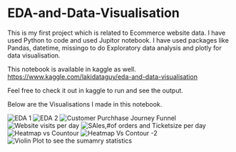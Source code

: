 # EDA-and-Data-Visualisation
This is my first project which is related to Ecommerce website data. I have used Python to code and used Jupitor notebook. I have used packages like Pandas, datetime, missingo to do Exploratory data analysis and plotly for data visualisation.

This notebook is available in kaggle as well.
https://www.kaggle.com/lakidataguy/eda-and-data-visualisation

Feel free to check it out in kaggle to run and see the output.

Below are the Visualisations I made in this notebook.

![EDA 1](https://user-images.githubusercontent.com/86901909/124394120-8dee6b00-dd1b-11eb-9b6f-fca364ff9940.png)
![EDA 2](https://user-images.githubusercontent.com/86901909/124394121-8e870180-dd1b-11eb-9fab-4622076ebc83.png)
![Customer Purchhase Journey Funnel](https://user-images.githubusercontent.com/86901909/124394149-bb3b1900-dd1b-11eb-90e9-b6b12dcc065c.png)
![Website visits per day](https://user-images.githubusercontent.com/86901909/124394174-d73eba80-dd1b-11eb-84dc-2c26af8c2c0f.png)
![SAles,#of orders and Ticketsize per day](https://user-images.githubusercontent.com/86901909/124394163-cd1cbc00-dd1b-11eb-9698-4fb76f0341aa.png)
![Heatmap vs Countour](https://user-images.githubusercontent.com/86901909/124394190-f0476b80-dd1b-11eb-9821-b66bfe6c03f7.png)
![Heatmap Vs Contour -2](https://user-images.githubusercontent.com/86901909/124394201-fa696a00-dd1b-11eb-90b9-5cae257934d6.png)
![Violin Plot to see the sumamry statistics](https://user-images.githubusercontent.com/86901909/124394202-fd645a80-dd1b-11eb-8ce7-e28f85a146b7.png)


